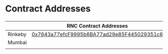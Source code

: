 # Contract Addresses

###

|         | RNC Contract Addresses                                                                                                             |
| ------- | ---------------------------------------------------------------------------------------------------------------------------------- |
| Rinkeby | [0x7643a77efcF9995b6BA77ad29e85F445029351c6](https://rinkeby.etherscan.io/address/0x7643a77efcF9995b6BA77ad29e85F445029351c6#code) |
| Mumbai  |                                                                                                                                    |
|         |                                                                                                                                    |

